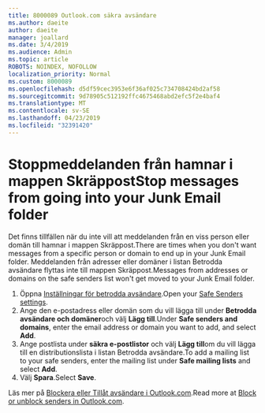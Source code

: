```yaml
---
title: 8000089 Outlook.com säkra avsändare
ms.author: daeite
author: daeite
manager: joallard
ms.date: 3/4/2019
ms.audience: Admin
ms.topic: article
ROBOTS: NOINDEX, NOFOLLOW
localization_priority: Normal
ms.custom: 8000089
ms.openlocfilehash: d5df59cec3953e6f36af025c734708424bd2af58
ms.sourcegitcommit: 9d78905c512192ffc4675468abd2efc5f2e4baf4
ms.translationtype: MT
ms.contentlocale: sv-SE
ms.lasthandoff: 04/23/2019
ms.locfileid: "32391420"
---
```

# <a name="stop-messages-from-going-into-your-junk-email-folder"></a><span data-ttu-id="cb04e-102">Stoppmeddelanden från hamnar i mappen Skräppost</span><span class="sxs-lookup"><span data-stu-id="cb04e-102">Stop messages from going into your Junk Email folder</span></span>

<span data-ttu-id="cb04e-103">Det finns tillfällen när du inte vill att meddelanden från en viss person eller domän till hamnar i mappen Skräppost.</span><span class="sxs-lookup"><span data-stu-id="cb04e-103">There are times when you don't want messages from a specific person or domain to end up in your Junk Email folder.</span></span> <span data-ttu-id="cb04e-104">Meddelanden från adresser eller domäner i listan Betrodda avsändare flyttas inte till mappen Skräppost.</span><span class="sxs-lookup"><span data-stu-id="cb04e-104">Messages from addresses or domains on the safe senders list won't get moved to your Junk Email folder.</span></span>

1. <span data-ttu-id="cb04e-105">Öppna [Inställningar för betrodda avsändare](https://go.microsoft.com/fwlink/?linkid=2035804).</span><span class="sxs-lookup"><span data-stu-id="cb04e-105">Open your [Safe Senders settings](https://go.microsoft.com/fwlink/?linkid=2035804).</span></span>
2. <span data-ttu-id="cb04e-106">Ange den e-postadress eller domän som du vill lägga till under **Betrodda avsändare och domäner**och välj **Lägg till**.</span><span class="sxs-lookup"><span data-stu-id="cb04e-106">Under **Safe senders and domains**, enter the email address or domain you want to add, and select **Add**.</span></span>
3. <span data-ttu-id="cb04e-107">Ange postlista under **säkra e-postlistor** och välj **Lägg till**om du vill lägga till en distributionslista i listan Betrodda avsändare.</span><span class="sxs-lookup"><span data-stu-id="cb04e-107">To add a mailing list to your safe senders, enter the mailing list under **Safe mailing lists** and select **Add**.</span></span>
4. <span data-ttu-id="cb04e-108">Välj **Spara**.</span><span class="sxs-lookup"><span data-stu-id="cb04e-108">Select **Save**.</span></span>

<span data-ttu-id="cb04e-109">Läs mer på [Blockera eller Tillåt avsändare i Outlook.com](https://support.office.com/article/afba1c94-77bb-4f50-8b85-057cf52f4d5e).</span><span class="sxs-lookup"><span data-stu-id="cb04e-109">Read more at [Block or unblock senders in Outlook.com](https://support.office.com/article/afba1c94-77bb-4f50-8b85-057cf52f4d5e).</span></span>